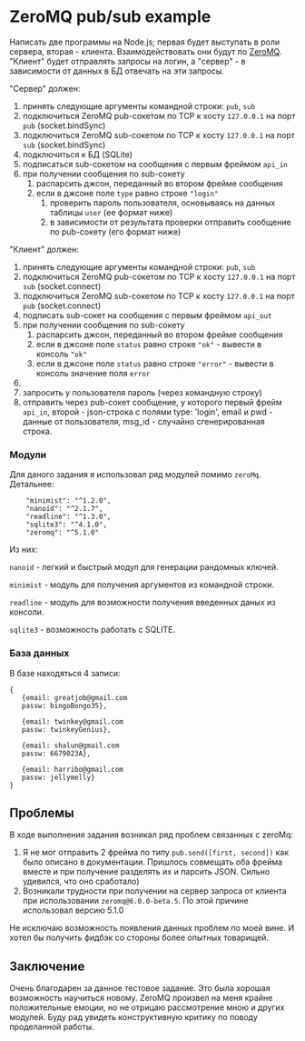 # ZeroMQ pub/sub example

Написать две программы на Node.js; первая будет выступать в роли сервера, вторая - клиента. Взаимодействовать
они будут по [ZeroMQ](http://zeromq.org/). "Клиент" будет отправлять запросы на логин, а "сервер" - в зависимости
от данных в БД отвечать на эти запросы.

"Сервер" должен:

1. принять следующие аргументы командной строки: `pub`, `sub`
1. подключиться ZeroMQ pub-сокетом по TCP к хосту `127.0.0.1` на порт `pub` (socket.bindSync)
1. подключиться ZeroMQ sub-сокетом по TCP к хосту `127.0.0.1` на порт `sub` (socket.bindSync)
1. подключиться к БД (SQLite)
1. подписаться sub-сокетом на сообщения с первым фреймом `api_in`
1. при получении сообщения по sub-сокету
   1. распарсить джсон, переданный во втором фрейме сообщения
   1. если в джсоне поле `type` равно строке `"login"` 
      1. проверить пароль пользователя, основываясь на данных таблицы `user` (ее формат ниже)
      1. в зависимости от результата проверки отправить сообщение по pub-сокету (его формат ниже)

"Клиент" должен:

1. принять следующие аргументы командной строки: `pub`, `sub`
1. подключиться ZeroMQ pub-сокетом по TCP к хосту `127.0.0.1` на порт `sub` (socket.connect)
1. подключиться ZeroMQ sub-сокетом по TCP к хосту `127.0.0.1` на порт `pub` (socket.connect)
1. подписать sub-сокет на сообщения с первым фреймом `api_out`
1. при получении сообщения по sub-сокету
   1. распарсить джсон, переданный во втором фрейме сообщения
   1. если в джсоне поле `status` равно строке `"ok"` - вывести в консоль `"ok"`
   1. если в джсоне поле `status` равно строке `"error"` - вывести в консоль значение поля `error`
1. 	
1. запросить у пользователя пароль (через командную строку)
1. отправить через pub-сокет сообщение, у которого первый фрейм `api_in`, второй - json-строка 
   с полями type: 'login', email и pwd - данные от пользователя, msg_id - случайно сгенерированная строка.

### Модули

Для даного задания я использовал ряд модулей помимо `zeroMq`. Детальнее:
```
    "minimist": "^1.2.0",
    "nanoid": "^2.1.7",
    "readline": "^1.3.0",
    "sqlite3": "^4.1.0",
    "zeromq": "^5.1.0"
```
Из них: 

`nanoid` - легкий и быстрый модул для генерации рандомных ключей.

`minimist` - модуль для получения аргументов из командной строки.

`readline` - модуль для возможности получения введенных даных из консоли.

`sqlite3` - возможность работать с SQLITE.

### База данных

В базе находяться 4 записи:

```
{
   {email: greatjob@gmail.com
   passw: bingoBongo35}, 
   
   {email: twinkey@gmail.com
   passw: twinkeyGenius},
   
   {email: shalun@gmail.com
   passw: 6679023A},
   
   {email: harribo@gmail.com
   passw: jellymelly}
}
```

## Проблемы

В ходе выполнения задания возникал ряд проблем связанных с zeroMq:

1. Я не мог отправить 2 фрейма по типу `pub.send([first, second])` как было описано в документации. Пришлось совмещать оба фрейма вместе и при получение разделять их и парсить JSON. Сильно удивился, что оно сработало)
2. Возникали трудности при получении на сервер запроса от клиента при использовании `zeromq@6.0.0-beta.5`. По этой причине использовал версию 5.1.0

Не исключаю возможность появления данных проблем по моей вине. И хотел бы получить фидбэк со стороны более опытных товарищей.

## Заключение

Очень благодарен за данное тестовое задание. Это была хорошая возможность научиться новому. ZeroMQ произвел на меня крайне положительные емоции, но не отрицаю рассмотрение мною и других модулей.
Буду рад увидеть конструктивную критику по поводу проделанной работы.
